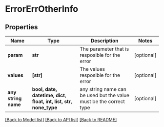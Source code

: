 # ErrorErrOtherInfo


## Properties
Name | Type | Description | Notes
------------ | ------------- | ------------- | -------------
**param** | **str** | The parameter that is resposible for the error | [optional] 
**values** | **[str]** | The values resposible for the error | [optional] 
**any string name** | **bool, date, datetime, dict, float, int, list, str, none_type** | any string name can be used but the value must be the correct type | [optional]

[[Back to Model list]](../README.md#documentation-for-models) [[Back to API list]](../README.md#documentation-for-api-endpoints) [[Back to README]](../README.md)


